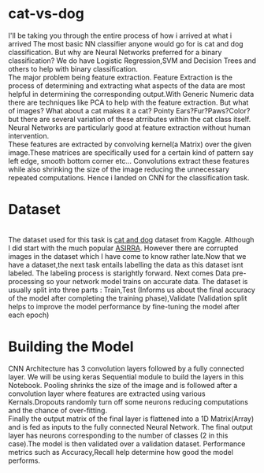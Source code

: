 # cat-vs-dog
I'll be taking you through the entire process of how i arrived at what i arrived
The most basic NN classifier anyone would go for is cat and dog classification. But why are Neural Networks preferred for a binary classification? We do have Logistic Regression,SVM and Decision Trees and others to help with binary classification.
<br>
The major problem being feature extraction. Feature Extraction is the process of determining and extracting what aspects of the data are most helpful in determining the corresponding output.With Generic Numeric data there are techniques like PCA to help with the feature extraction. But what of images? What about a cat makes it a cat? Pointy Ears?Fur?Paws?Color? but there are several variation of these atrributes within the cat class itself. Neural Networks are particularly good at feature extraction without human intervention. <br>
These features are extracted by convolving kernel(a Matrix) over the given image.These matrices are specifically used for a certain kind of pattern say left edge, smooth bottom corner etc... Convolutions extract these features while also shrinking the size of the image reducing the unnecessary repeated computations.
Hence i landed on CNN for the classification task. <br>
# Dataset
<br>The dataset used for this task is <a href="https://www.kaggle.com/datasets/tongpython/cat-and-dog">cat and dog</a> dataset from Kaggle. Although I did start with the much popular <a href="https://www.kaggle.com/datasets/alvarole/asirra-cats-vs-dogs-object-detection-dataset">ASIRRA</a>. However there are corrupted images in the dataset which I have come to know rather late.Now that we have a dataset,the next task entails labelling the data as this dataset isnt labeled. The labeling process is starightly forward. Next comes Data pre-processing so your network model trains on accurate data. The dataset is usually split into three parts : Train,Test (Informs us about the final accuracy of the model after completing the training phase),Validate (Validation split helps to improve the model performance by fine-tuning the model after each epoch) <br>
# Building the Model
CNN Architecture has 3 convolution layers followed by a fully connected layer. We will be using keras Sequential module to build the layers in this Notebook. Pooling shrinks the size of the image and is followed after a convolution layer where features are extracted using various Kernals.Dropouts randomly turn off some neurons reducing computations and the chance of over-fitting.
<br>
Finally the output matrix of the final layer is flattened into a 1D Matrix(Array) and is fed as inputs to the fully connected Neural Network. The final output layer has neurons corresponding to the number of classes (2 in this case).The model is then validated over a validation dataset. Performance metrics such as Accuracy,Recall help determine how good the model performs.
